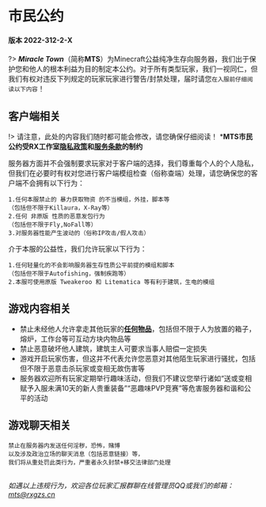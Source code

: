 # **市民公约**
#### 版本 2022-312-2-X
?> ***Miracle Town***（简称**MTS**）为Minecraft公益纯净生存向服务器，我们出于保护您和他人的根本利益为目的制定本公约。对于所有类型玩家，我们一视同仁，但我们有权对违反下列规定的玩家玩家进行警告/封禁处理，届时请您`在入服前仔细阅读以下内容`！
## 客户端相关
!> 请注意，此处的内容我们随时都可能会修改，请您确保仔细阅读！
***MTS市民公约受RX工作室[隐私政策](https://www.rxgzs.cn/privacy/)和[服务条款](https://www.rxgzs.cn/clause/)的制约**

服务器方面并不会强制要求玩家对于客户端的选择，我们尊重每个人的个人隐私，但我们在必要时有权对您进行客户端模组检查（俗称查端）处理，请您确保您的客户端不会拥有以下行为：

    1.任何本服禁止的 暴力获取物资 的不当模组，外挂，脚本等
    （包括但不限于Killaura，X-Ray等）
    2.任何 非原版 性质的恶意发包行为
    （包括但不限于Fly,NoFall等）
    3.对服务器性能产生波动的（俗称IP攻击/假人攻击）
介于本服的公益性，我们允许玩家以下行为：

    1.任何轻量化的不会影响服务器生存性质公平前提的模组和脚本
    （包括但不限于Autofishing，强制疾跑等）
    2.本服可使用原版 Tweakeroo 和 Litematica 等有利于建筑，生电的模组

## 游戏内容相关
- 禁止未经他人允许拿走其他玩家的<u>**任何物品**</u>，包括但不限于人为放置的箱子，熔炉，工作台等可互动方块内物品等
- 禁止恶意破坏他人建筑，建筑主人可要求当事人赔偿一定损失
- 游戏开启玩家伤害，但这并不代表允许您恶意对其他陌生玩家进行骚扰，包括但不限于恶意击杀玩家或变相无故伤害等
- 服务器欢迎所有玩家定期举行趣味活动，但我们不建议您举行诸如“送或变相赋予入服未满10天的新人贵重装备”“恶趣味PVP竞赛”等危害服务器和谐和公平的活动

## 游戏聊天相关
    禁止在服务器内发送任何淫秽，恐怖，赌博
    以及涉及政治立场的聊天消息（包括恶意链接）等，
    我们将从重处罚此类行为，严重者永久封禁+移交法律部门处理
## 

*如遇以上违规行为，欢迎各位玩家汇报群聊在线管理员QQ或我们的邮箱：mts@rxgzs.cn*


    
    

